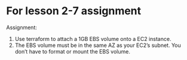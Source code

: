 # For lesson 2-7 assignment

Assignment: 
1) Use terraform to attach a 1GB EBS volume onto a EC2 instance.
2) The EBS volume must be in the same AZ as your EC2’s subnet. You don’t have to format or mount the EBS volume.
